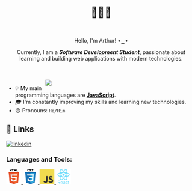 <h1 align="center">👨🏻‍💻</h1>
<br>
<p align="center">Hello, I'm Arthur! •‿•</p>
<p align="center">Currently, I am a <b><i>Software Development Student</i></b>, passionate about learning and building web applications with modern technologies.</p>
<br>
<br>
<img src="https://i.imgur.com/JLRMKTS.gif" align="right" width="400px" />

- 💡 My main programming languages are [**JavaScript**](https://developer.mozilla.org/en-US/docs/Web/JavaScript).
- 🎓 I'm constantly improving my skills and learning new technologies.
- 😄 Pronouns: `He/Him`

## 🔗 Links
[![linkedin](https://img.shields.io/badge/linkedin-0A66C2?style=for-the-badge&logo=linkedin&logoColor=white)](https://www.linkedin.com/in/arthur-alexandre-9118a1291/)

<h3>Languages and Tools:</h3>
<p>
  <a href="https://www.w3.org/html/" target="_blank" rel="noreferrer">
    <img src="https://raw.githubusercontent.com/devicons/devicon/master/icons/html5/html5-original-wordmark.svg" alt="HTML5" width="40" height="40"/>
  </a>
  <a href="https://developer.mozilla.org/en-US/docs/Web/CSS" target="_blank" rel="noreferrer">
    <img src="https://raw.githubusercontent.com/devicons/devicon/master/icons/css3/css3-original-wordmark.svg" alt="CSS3" width="40" height="40"/>
  </a>
  <a href="https://developer.mozilla.org/en-US/docs/Web/JavaScript" target="_blank" rel="noreferrer">
    <img src="https://raw.githubusercontent.com/devicons/devicon/master/icons/javascript/javascript-original.svg" alt="JavaScript" width="40" height="40"/>
  </a>
  <a href="https://reactjs.org/" target="_blank" rel="noreferrer">
    <img src="https://raw.githubusercontent.com/devicons/devicon/master/icons/react/react-original-wordmark.svg" alt="React" width="40" height="40"/>
  </a>
</p>

